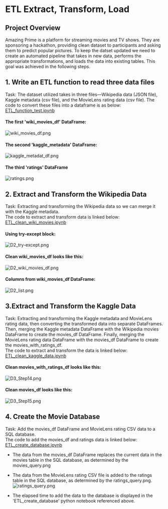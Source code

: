# ETL Extract, Transform, Load

## Project Overview
Amazing Prime is a platform for streaming movies and TV shows. They are sponsoring a hackathon, providing clean dataset to participants and asking them to predict popular pictures. To keep the datset updated we need to create an automated pipeline that takes in new data, performs the appropriate transformations, and loads the data into existing tables. This goal was achieved in the following steps.

## 1. Write an ETL function to read three data files

Task: The dataset utilized takes in three files—Wikipedia data (JSON file), Kaggle metadata (csv file), and the MovieLens rating data (csv file).
The code to convert these files into a dataframe is as below:<br/>
[ETL_function_test.ipynb](https://github.com/rmat112/Movies-ETL/blob/main/ETL_function_test.ipynb)<br/>

#### The first 'wiki_movies_df' DataFrame:
![wiki_movies_df.png](https://github.com/rmat112/Movies-ETL/blob/main/Resources/wiki_movies_df.png)

#### The second 'kaggle_metadata' DataFrame:
![kaggle_metadat_df.png](https://github.com/rmat112/Movies-ETL/blob/main/Resources/kaggle_metadat_df.png)

#### The third 'ratings' DataFrame
![ratings.png](https://github.com/rmat112/Movies-ETL/blob/main/Resources/ratings.png)

## 2. Extract and Transform the Wikipedia Data

Task: Extracting and transforming the Wikipedia data so we can merge it with the Kaggle metadata.<br/>
The code to extract and transform data is linked below:<br/>
[ETL_clean_wiki_movies.ipynb](https://github.com/rmat112/Movies-ETL/blob/main/ETL_clean_wiki_movies.ipynb)

#### Using try-except block:
![D2_try-except.png](https://github.com/rmat112/Movies-ETL/blob/main/Resources/D2_try-except.png)

#### Clean wiki_movies_df looks like this:
![D2_wiki_movies_df.png](https://github.com/rmat112/Movies-ETL/blob/main/Resources/D2_wiki_movies_df.png)

#### Columns from wiki_movies_df DataFrame:
![D2_list.png](https://github.com/rmat112/Movies-ETL/blob/main/Resources/D2_list.png)

## 3.Extract and Transform the Kaggle Data

Task: Extracting and transforming the Kaggle metadata and MovieLens rating data, then converting the transformed data into separate DataFrames. Then, merging the Kaggle metadata DataFrame with the Wikipedia movies DataFrame to create the movies_df DataFrame. Finally, merging the MovieLens rating data DataFrame with the movies_df DataFrame to create the movies_with_ratings_df.<br/>
The code to extract and transform the data is linked below:<br/>
[ETL_clean_kaggle_data.ipynb](https://github.com/rmat112/Movies-ETL/blob/main/ETL_clean_kaggle_data.ipynb)

#### Clean movies_with_ratings_df looks like this:
![D3_Step14.png](https://github.com/rmat112/Movies-ETL/blob/main/Resources/D3_Step14.png)

#### Clean movies_df looks like this:
![D3_Step15.png](https://github.com/rmat112/Movies-ETL/blob/main/Resources/D3_Step15.png)

## 4. Create the Movie Database

Task: Add the movies_df DataFrame and MovieLens rating CSV data to a SQL database.<br/>
The code to add the movies_df and ratings data is linked below:<br/>
[ETL_create_database.ipynb](https://github.com/rmat112/Movies-ETL/blob/main/ETL_create_database.ipynb)

- The data from the movies_df DataFrame replaces the current data in the movies table in the SQL database, as determined by the movies_query.png

- The data from the MovieLens rating CSV file is added to the ratings table in the SQL database, as determined by the ratings_query.png.<br/>
![ratings_query.png](https://github.com/rmat112/Movies-ETL/blob/main/Resources/ratings_query.png)

- The elapsed time to add the data to the database is displayed in the 'ETL_create_database' python notebook referenced above.
